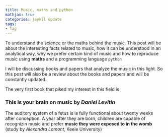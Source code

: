 ```yaml
---
title: Music, maths and python
mathjax: true
categories: jeykll update
tags:
- tag
---
```


To understand the science or the maths behind the music. This post will be about the interesting facts related to music, how it can be understood in an analytical way, why we prefer certain kind of music and how to reproduce music using **maths** and a programming language `python`

I will be discussing books and papers that analyze the music in this light. So this post will also be a review about the books and papers and will be constantly updated. <br>

The very first book that piked my interest in this field is <br>

### **This is your brain on music** by _Daniel Levitin_

The auditory system of a fetus is is fully functional about twenty weeks after conception. A year after they are born, children are capable of recognizin music and prefer **music they were exposed to in the womb** (study by _Alexandra Lamont_, Keele University)


```python

```
